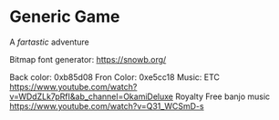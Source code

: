 
# Generic Game

A *fartastic* adventure

Bitmap font generator:
https://snowb.org/

Back color: 0xb85d08
Fron Color: 0xe5cc18
Music: ETC
https://www.youtube.com/watch?v=WDdZLk7pRfI&ab_channel=OkamiDeluxe
Royalty Free banjo music
https://www.youtube.com/watch?v=Q31_WCSmD-s